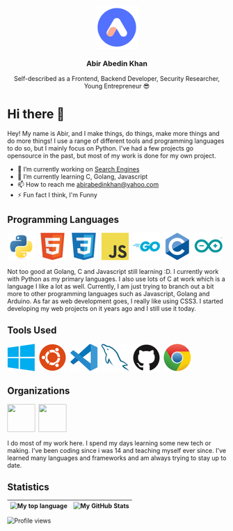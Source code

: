 <p align="center">
 <img width="100px" src="https://raw.githubusercontent.com/abirabedinkhan/abirabedinkhan/main/bg.png" align="center" alt="GitHub Readme Stats" />
 <h3 align="center">Abir Abedin Khan</h3>
 <p align="center">Self-described as a Frontend, Backend Developer, Security Researcher, Young Entrepreneur 😎</p>
</p>
 
# Hi there 👋
Hey! My name is Abir, and I make things, do things, make more things and do more things!
I use a range of different tools and programming languages to do so, but I mainly focus on Python. I've had a few projects go opensource in the past, but most of my work is done for my own project.

- 🔭 I’m currently working on [Search Engines](https://searchbd.net/)
- 🌱 I’m currently learning C, Golang, Javascript
- 📫 How to reach me [abirabedinkhan@yahoo.com](mailto:abirabedinkhan@yahoo.com)
- ⚡ Fun fact I think, I'm Funny

## Programming Languages
<img src="https://github.com/devicons/devicon/blob/master/icons/python/python-original.svg" width="64" height="64"/>&nbsp;
<img src="https://github.com/devicons/devicon/blob/master/icons/html5/html5-original.svg" width="64" height="64"/>&nbsp;
<img src="https://github.com/devicons/devicon/blob/master/icons/css3/css3-original.svg" width="64" height="64"/>&nbsp;
<img src="https://github.com/devicons/devicon/blob/master/icons/javascript/javascript-original.svg" width="64" height="64"/>&nbsp;
<img src="https://github.com/devicons/devicon/blob/master/icons/go/go-original-wordmark.svg" width="64" height="64"/>&nbsp;
<img src="https://github.com/devicons/devicon/blob/master/icons/c/c-original.svg" width="64" height="64"/>&nbsp;
<img src="https://github.com/devicons/devicon/blob/master/icons/arduino/arduino-original.svg" width="64" height="64"/>&nbsp;

Not too good at Golang, C and Javascript still learning :D. I currently work with Python as my primary languages. I also use lots of C at work which is a language I like a lot as well. Currently, I am just trying to branch out a bit more to other programming languages such as Javascript, Golang and Arduino. As far as web development goes, I really like using CSS3. I started developing my web projects on it years ago and I still use it today.

## Tools Used
<img src="https://github.com/devicons/devicon/blob/master/icons/windows8/windows8-original.svg" width="64" height="64"/>&nbsp;
<img src="https://github.com/devicons/devicon/blob/master/icons/ubuntu/ubuntu-plain.svg" width="64" height="64"/>&nbsp;
<img src="https://github.com/devicons/devicon/blob/master/icons/vscode/vscode-original.svg" width="64" height="64"/>&nbsp;
<img src="https://github.com/devicons/devicon/blob/master/icons/mysql/mysql-original.svg" width="64" height="64"/>&nbsp;
<img src="https://github.com/devicons/devicon/blob/master/icons/github/github-original.svg" width="64" height="64"/>&nbsp;
<img src="https://github.com/devicons/devicon/blob/master/icons/chrome/chrome-original.svg" width="64" height="64"/>&nbsp;

## Organizations
<img src="https://avatars.githubusercontent.com/Panni-It-Ltd" width="64" height="64"/>&nbsp;
<img src="https://avatars.githubusercontent.com/SearchBDOfficial" width="64" height="64"/>&nbsp;

I do most of my work here. I spend my days learning some new tech or making. I've been coding since i was 14 and teaching myself ever since. I've learned many languages and frameworks and am always trying to stay up to date.

## Statistics
|![My top language](https://github-readme-stats.vercel.app/api/top-langs/?username=abirabedinkhan&show_icons=true&title_color=4F8CC9&text_color=9f9f9f&bg_color=00000000&hide_border=true&icon_color=00000000&count_private=true)|![My GitHub Stats](https://github-readme-stats.vercel.app/api?username=abirabedinkhan&show_icons=true&title_color=4F8CC9&text_color=9f9f9f&bg_color=00000000&hide_border=true&icon_color=4F8CC9&count_private=true&show_icons=true)|
|-|-|

![Profile views](https://gpvc.arturio.dev/abirabedinkhan)
